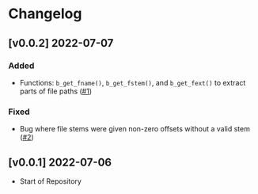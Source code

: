 # Changelog

## [v0.0.2] 2022-07-07

### Added

- Functions: `b_get_fname()`, `b_get_fstem()`, and `b_get_fext()` to extract parts of file paths ([#1](https://github.com/GruelingPine185/base/issues/1))

### Fixed

- Bug where file stems were given non-zero offsets without a valid stem ([#2](https://github.com/GruelingPine185/base/issues/2))

## [v0.0.1] 2022-07-06

- Start of Repository
